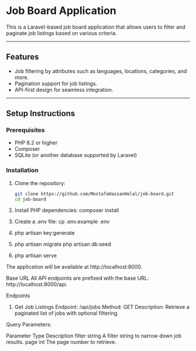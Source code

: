 # Job Board Application

This is a Laravel-based job board application that allows users to filter and paginate job listings based on various criteria.

---

## Features

- Job filtering by attributes such as languages, locations, categories, and more.
- Pagination support for job listings.
- API-first design for seamless integration.

---

## Setup Instructions

### Prerequisites

- PHP 8.2 or higher
- Composer
- SQLite (or another database supported by Laravel)

### Installation

1. Clone the repository:

   ```bash
   git clone https://github.com/MostafaHassanHelal/job-board.git
   cd job-board

2. Install PHP dependencies:
    composer install

3. Create a .env file:
    cp .env.example .env

4. php artisan key:generate
   
5. php artisan migrate
   php artisan db:seed

6. php artisan serve

The application will be available at http://localhost:8000.



Base URL
All API endpoints are prefixed with the base URL: http://localhost:8000/api.

Endpoints
1. Get Job Listings
Endpoint: /api/jobs
Method: GET
Description: Retrieve a paginated list of jobs with optional filtering.

Query Parameters:

Parameter	Type	    Description
filter	    string	    A filter string to narrow down job results.
page	    int	        The page number to retrieve.